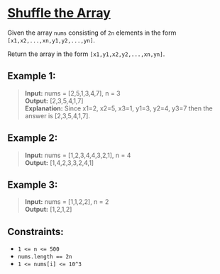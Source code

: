# [Shuffle the Array](https://leetcode.com/problems/shuffle-the-array/)

Given the array `nums` consisting of `2n` elements in the form `[x1,x2,...,xn,y1,y2,...,yn]`.

Return the array in the form `[x1,y1,x2,y2,...,xn,yn]`.
## Example 1:
>**Input:** nums = [2,5,1,3,4,7], n = 3  
**Output:** [2,3,5,4,1,7]  
**Explanation:**  Since x1=2, x2=5, x3=1, y1=3, y2=4, y3=7 then the answer is [2,3,5,4,1,7].



## Example 2:
>**Input:** nums = [1,2,3,4,4,3,2,1], n = 4  
**Output:** [1,4,2,3,3,2,4,1]  

## Example 3:
>**Input:** nums = [1,1,2,2], n = 2  
**Output:** [1,2,1,2] 



## Constraints:

* `1 <= n <= 500`
* `nums.length == 2n`
*  `1 <= nums[i] <= 10^3`



